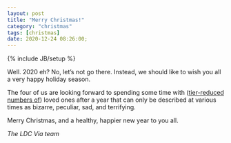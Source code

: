 ```yaml
---
layout: post
title: "Merry Christmas!"
category: "christmas"
tags: [christmas]
date: 2020-12-24 08:26:00;
---
```


{% include JB/setup %}

Well. 2020 eh? No, let’s not go there. Instead, we should like to wish you all a
very happy holiday season.

The four of us are looking forward to spending some time with
([tier-reduced numbers of](https://www.theguardian.com/world/2020/dec/23/millions-more-face-tier-4-covid-restrictions-in-england-from-boxing-day))
loved ones after a year that can only be described at various times as bizarre,
peculiar, sad, and terrifying.

Merry Christmas, and a healthy, happier new year to you all.

_The LDC Via team_
